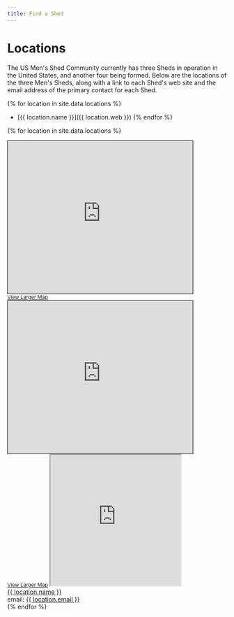 ```yaml
---
title: Find a Shed
---
```

# Locations
The US Men's Shed Community currently has three Sheds in operation in the United States, and another four being formed. Below are the locations of the three Men's Sheds, along with a link to each Shed's web site and the email address of the primary contact for each Shed.

{% for location in site.data.locations %}
  *  [{{ location.name }}]({{ location.web }})
{% endfor %}

{% for location in site.data.locations %}
  <div>
    <iframe width="425" height="350" frameborder="0" scrolling="no" marginheight="0" marginwidth="0" src="https://www.openstreetmap.org/export/embed.html?layer=mapnik&amp;marker={{ location.lat }}%2C{{ location.long }}" style="border: 1px solid black"></iframe><br/><small><a href="https://www.openstreetmap.org/?mlat=44.7341&amp;mlon=-85.7291#map=12/44.7341/-85.7291">View Larger Map</a></small>
    <iframe width="425" height="350" frameborder="0" scrolling="no" marginheight="0" marginwidth="0" src="https://www.openstreetmap.org/export/embed.html?bbox=-85.86021423339845%2C44.62199845891659%2C-85.59791564941408%2C44.84588953618059&amp;layer=mapnik&amp;marker={{ location.lat }}%2C{{ location.long }}" style="border: 1px solid black"></iframe><br/><small><a href="https://www.openstreetmap.org/?mlat=44.7341&amp;mlon=-85.7291#map=12/44.7341/-85.7291">View Larger Map</a></small>
    <iframe src="https://maps.google.co.uk/maps?q={{ location.lat }},{{ location.long }}&output=embed" width="300" height="300"></iframe>
    <br>
    <a href="{{ location.web }}">{{ location.name }}</a>
    <br>
    email: <a href="mailto:{{ location.email }}">{{ location.email }}</a>
  </div>
{% endfor %}

